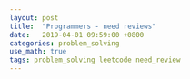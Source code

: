 ```yaml
---
layout: post
title:  "Programmers - need reviews"
date:   2019-04-01 09:59:00 +0800
categories: problem_solving
use_math: true
tags: problem_solving leetcode need_review
---
```

